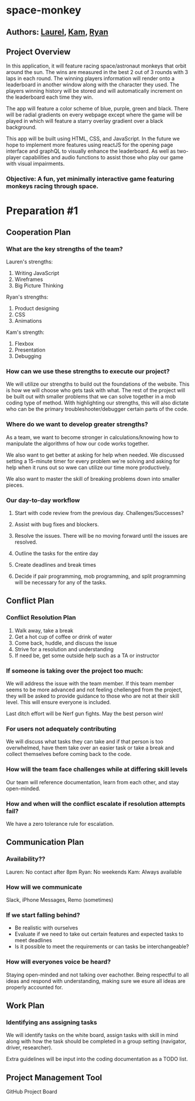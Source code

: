 # space-monkey

## Authors: [Laurel](https://github.com/gone-explauren), [Kam](https://github.com/KamWatts), [Ryan](https://github.com/Ryanb021)

## Project Overview 

In this application, it will feature racing space/astronaut monkeys that orbit around the sun. The wins are measured in the best 2 out of 3 rounds with 3 laps in each round. The winning players information will render onto a leaderboard in another window along with the character they used. The players winning history will be stored and will automatically increment on the leaderboard each time they win.

The app will feature a color scheme of blue, purple, green and black. There will be radial gradients on every webpage except where the game will be played in which will feature a starry overlay gradient over a black background.

This app will be built using HTML, CSS, and JavaScript. In the future we hope to implement more features using reactJS for the opening page interface and graphQL to visually enhance the leaderboard. As well as two-player capabilities and audio functions to assist those who play our game with visual impairments.

### Objective: A fun, yet minimally interactive game featuring monkeys racing through space.

# Preparation #1 

## Cooperation Plan 

### What are the key strengths of the team?

Lauren's strengths:

1. Writing JavaScript
2. Wireframes
3. Big Picture Thinking

Ryan's strengths:

1. Product designing
2. CSS
3. Animations

Kam's strength:

1. Flexbox
2. Presentation
3. Debugging

### How can we use these strengths to execute our project?

We will utilize our strengths to build out the foundations of the website. This is how we will choose who gets task with what. The rest of the project will be built out with smaller problems that we can solve together in a mob coding type of method. With highlighting our strengths, this will also dictate who can be the primary troubleshooter/debugger certain parts of the code.

### Where do we want to develop greater strengths?

As a team, we want to become stronger in calculations/knowing how to manipulate the algorithms of how our code works together.

We also want to get better at asking for help when needed. We discussed setting a 15-minute timer for every problem we're solving and asking for help when it runs out so wwe can utilize our time more productively.

We also want to master the skill of breaking problems down into smaller pieces.

### Our day-to-day workflow

1. Start with code review from the previous day. Challenges/Successes?

2. Assist with bug fixes and blockers.

3. Resolve the issues. There will be no moving forward until the issues are resolved.

4. Outline the tasks for the entire day

5. Create deadlines and break times

6. Decide if pair programming, mob programming, and split programming will be necessary for any of the tasks.

## Conflict Plan

### Conflict Resolution Plan

1. Walk away, take a break
2. Get a hot cup of coffee or drink of water
3. Come back, huddle, and discuss the issue
4. Strive for a resolution and understanding
5. If need be, get some outside help such as a TA or instructor

### If someone is taking over the project too much:

We will address the issue with the team member. If this team member seems to be more advanced and not feeling chellenged from the project, they will be asked to provide guidance to those who are not at their skill level. This will ensure everyone is included.

Last ditch effort will be Nerf gun fights. May the best person win!

### For users not adequately contributing

We will discuss what tasks they can take and if that person is too overwhelmed, have them take over an easier task or take a break and collect themselves before coming back to the code.

### How will the team face challenges while at differing skill levels

Our team will reference documentation, learn from each other, and stay open-minded.

### How and when will the conflict escalate if resolution attempts fail?

We have a zero tolerance rule for escalation. 

## Communication Plan

### Availability??

Lauren: No contact after 8pm
Ryan: No weekends
Kam: Always available

### How will we communicate

Slack, iPhone Messages, Remo (sometimes)

### If we start falling behind?

- Be realistic with ourselves
- Evaluate if we need to take out certain features and expected tasks to meet deadlines
- Is it possible to meet the requirements or can tasks be interchangeable?

### How will everyones voice be heard?

Staying open-minded and not talking over eachother. Being respectful to all ideas and respond with understanding, making sure we esure all ideas are properly accounted for.

## Work Plan

### Identifying ans assigning tasks
We will identify tasks on the white board, assign tasks with skill in mind along with how the task should be completed in a group setting (navigator, driver, researcher).

Extra guidelines will be input into the coding documentation as a TODO list. 

## Project Management Tool

GitHub Project Board
